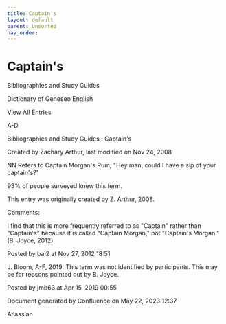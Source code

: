 ```yaml
---
title: Captain's
layout: default
parent: Unsorted
nav_order:
---
```


# Captain's

Bibliographies and Study Guides

Dictionary of Geneseo English

View All Entries

A-D

Bibliographies and Study Guides : Captain's

Created by  Zachary Arthur, last modified on Nov 24, 2008

NN Refers to Captain Morgan's Rum; &quot;Hey man, could I have a sip of your captain's?&quot;

93% of people surveyed knew this term.

This entry was originally created by Z. Arthur, 2008.

Comments:

I find that this is more frequently referred to as &quot;Captain&quot; rather than &quot;Captain's&quot; because it is called &quot;Captain Morgan,&quot; not &quot;Captain's Morgan.&quot; (B. Joyce, 2012)

Posted by baj2 at Nov 27, 2012 18:51

J. Bloom, A-F, 2019: This term was not identified by participants. This may be for reasons pointed out by B. Joyce. 

Posted by jmb63 at Apr 15, 2019 00:55

Document generated by Confluence on May 22, 2023 12:37

Atlassian
